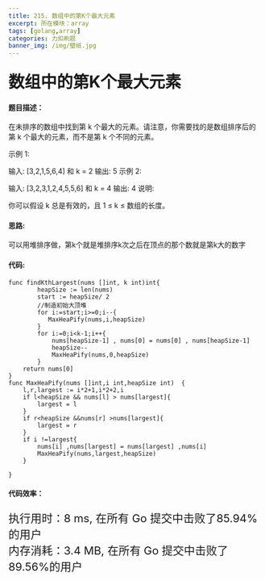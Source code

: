 ```yaml
---
title: 215. 数组中的第K个最大元素
excerpt: 所在模块：array
tags: [golang,array]
categories: 力扣刷题
banner_img: /img/壁纸.jpg
---
```


### <font size=6px>数组中的第K个最大元素</font>

#### 题目描述：

在未排序的数组中找到第 k 个最大的元素。请注意，你需要找的是数组排序后的第 k 个最大的元素，而不是第 k 个不同的元素。

示例 1:

输入: [3,2,1,5,6,4] 和 k = 2
输出: 5
示例 2:

输入: [3,2,3,1,2,4,5,5,6] 和 k = 4
输出: 4
说明:

你可以假设 k 总是有效的，且 1 ≤ k ≤ 数组的长度。

#### 思路:

可以用堆排序做，第k个就是堆排序k次之后在顶点的那个数就是第k大的数字

#### 代码:

```golang
func findKthLargest(nums []int, k int)int{
        heapSize := len(nums)
        start := heapSize/ 2
        //制造初始大顶堆
        for i:=start;i>=0;i--{
           MaxHeaPify(nums,i,heapSize)
        }
        for i:=0;i<k-1;i++{
            nums[heapSize-1] , nums[0] = nums[0] , nums[heapSize-1]
            heapSize--
            MaxHeaPify(nums,0,heapSize)
        }
    return nums[0]
}
func MaxHeaPify(nums []int,i int,heapSize int)  {
    l,r,largest := i*2+1,i*2+2,i
    if l<heapSize && nums[l] > nums[largest]{
        largest = l
    }
    if r<heapSize &&nums[r] >nums[largest]{
        largest = r
    }
    if i !=largest{
        nums[i] ,nums[largest] = nums[largest] ,nums[i]
        MaxHeaPify(nums,largest,heapSize)
    }

}
```

#### 代码效率：

<p class="note note-primary"; style="font-size:22px">
   执行用时：8 ms, 在所有 Go 提交中击败了85.94%的用户<br>
   内存消耗：3.4 MB, 在所有 Go 提交中击败了89.56%的用户
</p>

